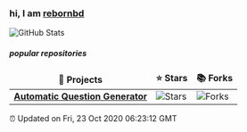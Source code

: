 <h3>hi, I am <a href="https://github.com/dipta-dhar/" target="_blank">rebornbd</a></h3>

<p><img src="https://github-readme-stats.vercel.app/api?username=dipta-dhar&amp;show_icons=true&theme=merko" alt="GitHub Stats"></p>

<h5>popular repositories</h5>
<table>
  <thead align="center">
    <tr >
      <td><b>🎁 Projects</b></td>
      <td><b>⭐ Stars</b></td>
      <td><b>📚 Forks</b></td>
    </tr>
  </thead>
  <tbody>
    <tr>
      <td><a href="https://github.com/dipta-dhar/Automatic-Question-Generator"><b>Automatic Question Generator</b></a></td>
      <td><img alt="Stars" src="https://img.shields.io/github/stars/dipta-dhar/Automatic-Question-Generator?style=flat-square&labelColor=343b41"/></td>
      <td><img alt="Forks" src="https://img.shields.io/github/forks/dipta-dhar/Automatic-Question-Generator?style=flat-square&labelColor=343b41"/></td>
     </tr>
  </tbody>
</table>

<p>⏰ Updated on Fri, 23 Oct 2020 06:23:12 GMT</p>

<!--
**dipta-dhar/dipta-dhar** is a ✨ _special_ ✨ repository because its `README.md` (this file) appears on your GitHub profile.

Here are some ideas to get you started:

- 🔭 I’m currently working on ...
- 🌱 I’m currently learning ...
- 👯 I’m looking to collaborate on ...
- 🤔 I’m looking for help with ...
- 💬 Ask me about ...
- 📫 How to reach me: ...
- 😄 Pronouns: ...
- ⚡ Fun fact: ...
-->
